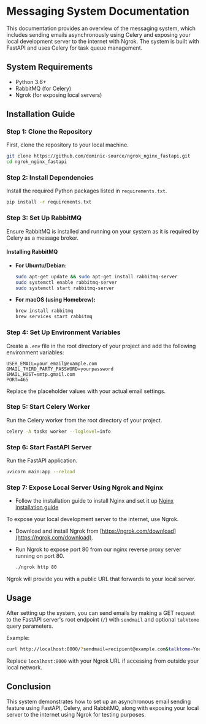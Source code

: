 # Messaging System Documentation

This documentation provides an overview of the messaging system, which includes sending emails asynchronously using Celery and exposing your local development server to the internet with Ngrok. The system is built with FastAPI and uses Celery for task queue management.

## System Requirements

- Python 3.6+
- RabbitMQ (for Celery)
- Ngrok (for exposing local servers)

## Installation Guide

### Step 1: Clone the Repository

First, clone the repository to your local machine.

```bash
git clone https://github.com/dominic-source/ngrok_nginx_fastapi.git
cd ngrok_nginx_fastapi
```

### Step 2: Install Dependencies

Install the required Python packages listed in `requirements.txt`.

```bash
pip install -r requirements.txt
```

### Step 3: Set Up RabbitMQ

Ensure RabbitMQ is installed and running on your system as it is required by Celery as a message broker.

#### Installing RabbitMQ

- **For Ubuntu/Debian:**

  ```bash
  sudo apt-get update && sudo apt-get install rabbitmq-server
  sudo systemctl enable rabbitmq-server
  sudo systemctl start rabbitmq-server
  ```

- **For macOS (using Homebrew):**

  ```bash
  brew install rabbitmq
  brew services start rabbitmq
  ```

### Step 4: Set Up Environment Variables

Create a `.env` file in the root directory of your project and add the following environment variables:

```plaintext
USER_EMAIL=your_email@example.com
GMAIL_THIRD_PARTY_PASSWORD=yourpassword
EMAIL_HOST=smtp.gmail.com
PORT=465
```

Replace the placeholder values with your actual email settings.

### Step 5: Start Celery Worker

Run the Celery worker from the root directory of your project.

```bash
celery -A tasks worker --loglevel=info
```

### Step 6: Start FastAPI Server

Run the FastAPI application.

```bash
uvicorn main:app --reload
```

### Step 7: Expose Local Server Using Ngrok and Nginx

- Follow the installation guide to install Nginx  and set it up [Nginx installation guide](https://docs.nginx.com/nginx/admin-guide/installing-nginx/installing-nginx-plus/)

To expose your local development server to the internet, use Ngrok.

- Download and install Ngrok from [https://ngrok.com/download](https://ngrok.com/download).
- Run Ngrok to expose port 80 from our nginx reverse proxy server running on port 80.

  ```bash
  ./ngrok http 80
  ```

Ngrok will provide you with a public URL that forwards to your local server.

## Usage

After setting up the system, you can send emails by making a GET request to the FastAPI server's root endpoint (`/`) with `sendmail` and optional `talktome` query parameters.

Example:

```bash
curl http://localhost:8000/?sendmail=recipient@example.com&talktome=Your+message+here
```

Replace `localhost:8000` with your Ngrok URL if accessing from outside your local network.

## Conclusion

This system demonstrates how to set up an asynchronous email sending feature using FastAPI, Celery, and RabbitMQ, along with exposing your local server to the internet using Ngrok for testing purposes.
